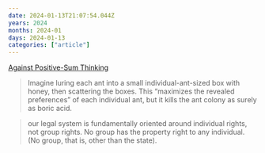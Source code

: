 ```yaml
---
date: 2024-01-13T21:07:54.044Z
years: 2024
months: 2024-01
days: 2024-01-13
categories: ["article"]
---
```

[Against Positive-Sum Thinking](https://nothinghuman.substack.com/p/against-positive-sum-thinking)

> Imagine luring each ant into a small individual-ant-sized box with honey, then scattering the boxes. This “maximizes the revealed preferences” of each individual ant, but it kills the ant colony as surely as boric acid.

> our legal system is fundamentally oriented around individual rights, not group rights. No group has the property right to any individual. (No group, that is, other than the state).
